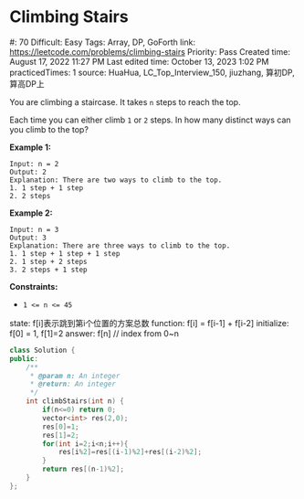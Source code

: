 # Climbing Stairs

#: 70
Difficult: Easy
Tags: Array, DP, GoForth
link: https://leetcode.com/problems/climbing-stairs
Priority: Pass
Created time: August 17, 2022 11:27 PM
Last edited time: October 13, 2023 1:02 PM
practicedTimes: 1
source: HuaHua, LC_Top_Interview_150, jiuzhang, 算初DP, 算高DP上

You are climbing a staircase. It takes `n` steps to reach the top.

Each time you can either climb `1` or `2` steps. In how many distinct ways can you climb to the top?

**Example 1:**

```
Input: n = 2
Output: 2
Explanation: There are two ways to climb to the top.
1. 1 step + 1 step
2. 2 steps

```

**Example 2:**

```
Input: n = 3
Output: 3
Explanation: There are three ways to climb to the top.
1. 1 step + 1 step + 1 step
2. 1 step + 2 steps
3. 2 steps + 1 step

```

**Constraints:**

- `1 <= n <= 45`

state: f[i]表示跳到第i个位置的方案总数
function: f[i] = f[i-1] + f[i-2]
initialize: f[0] = 1, f[1]=2
answer: f[n] // index from 0~n

```cpp
class Solution {
public:
    /**
     * @param n: An integer
     * @return: An integer
     */
    int climbStairs(int n) {
        if(n<=0) return 0;
        vector<int> res(2,0);
        res[0]=1;
        res[1]=2;
        for(int i=2;i<n;i++){
            res[i%2]=res[(i-1)%2]+res[(i-2)%2];
        }
        return res[(n-1)%2];
    }
};
```